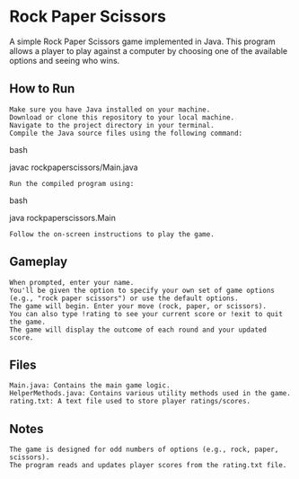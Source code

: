 # Rock Paper Scissors


A simple Rock Paper Scissors game implemented in Java. This program allows a player to play against a computer by choosing one of the available options and seeing who wins.

## How to Run

    Make sure you have Java installed on your machine.
    Download or clone this repository to your local machine.
    Navigate to the project directory in your terminal.
    Compile the Java source files using the following command:

bash

javac rockpaperscissors/Main.java

    Run the compiled program using:

bash

java rockpaperscissors.Main

    Follow the on-screen instructions to play the game.

## Gameplay

    When prompted, enter your name.
    You'll be given the option to specify your own set of game options (e.g., "rock paper scissors") or use the default options.
    The game will begin. Enter your move (rock, paper, or scissors).
    You can also type !rating to see your current score or !exit to quit the game.
    The game will display the outcome of each round and your updated score.

## Files

    Main.java: Contains the main game logic.
    HelperMethods.java: Contains various utility methods used in the game.
    rating.txt: A text file used to store player ratings/scores.

## Notes

    The game is designed for odd numbers of options (e.g., rock, paper, scissors).
    The program reads and updates player scores from the rating.txt file.
